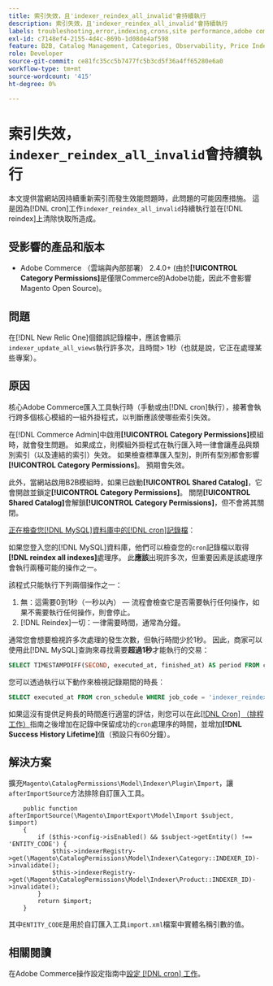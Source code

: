 ```yaml
---
title: 索引失效，且'indexer_reindex_all_invalid'會持續執行
description: 索引失效，且'indexer_reindex_all_invalid'會持續執行
labels: troubleshooting,error,indexing,crons,site performance,adobe commerce,magento,cron,indexer_reindex_all_invalid,SQL,MySQL,reindex
exl-id: c7148ef4-2155-4d4c-869b-1d08de4af598
feature: B2B, Catalog Management, Categories, Observability, Price Indexer
role: Developer
source-git-commit: ce81fc35cc5b7477fc5b3cd5f36a4ff65280e6a0
workflow-type: tm+mt
source-wordcount: '415'
ht-degree: 0%

---
```


# 索引失效，`indexer_reindex_all_invalid`會持續執行

本文提供當網站因持續重新索引而發生效能問題時，此問題的可能因應措施。 這是因為[!DNL cron]工作`indexer_reindex_all_invalid`持續執行並在[!DNL reindex]上清除快取所造成。

## 受影響的產品和版本

* Adobe Commerce （雲端與內部部署） 2.4.0+ (由於&#x200B;**[!UICONTROL Category Permissions]**&#x200B;是僅限Commerce的Adobe功能，因此不會影響Magento Open Source)。

## 問題

在[!DNL New Relic One]個錯誤記錄檔中，應該會顯示`indexer_update_all_views`執行許多次，且時間> 1秒（也就是說，它正在處理某些專案）。

## 原因

核心Adobe Commerce匯入工具執行時（手動或由[!DNL cron]執行），接著會執行跨多個核心模組的一組外掛程式，以判斷應該使哪些索引失效。

在[!DNL Commerce Admin]中啟用&#x200B;**[!UICONTROL Category Permissions]**&#x200B;模組時，就會發生問題。 如果成立，則模組外掛程式在執行匯入時一律會讓產品與類別索引（以及連結的索引）失效。 如果檢查標準匯入型別，則所有型別都會影響&#x200B;**[!UICONTROL Category Permissions]**。 預期會失效。

此外，當網站啟用B2B模組時，如果已啟動&#x200B;**[!UICONTROL Shared Catalog]**，它會開啟並鎖定&#x200B;**[!UICONTROL Category Permissions]**。 關閉&#x200B;**[!UICONTROL Shared Catalog]**&#x200B;會解鎖&#x200B;**[!UICONTROL Category Permissions]**，但不會將其關閉。

<u>正在檢查您[!DNL MySQL]資料庫中的[!DNL cron]記錄檔</u>：

如果您登入您的[!DNL MySQL]資料庫，他們可以檢查您的`cron`記錄檔以取得&#x200B;**[!DNL reindex all indexes]**&#x200B;處理序。
此&#x200B;**應該**&#x200B;出現許多次，但重要因素是該處理序會執行兩種可能的操作之一。

該程式只能執行下列兩個操作之一：

1. 無：這需要0到1秒（一秒以內） — 流程會檢查它是否需要執行任何操作，如果不需要執行任何操作，則會停止。
1. [!DNL Reindex]一切：一律需要時間，通常為分鐘。

通常您會想要檢視許多次處理的發生次數，但執行時間少於1秒。
因此，商家可以使用此[!DNL MySQL]查詢來尋找需要&#x200B;**超過1秒**&#x200B;才能執行的交易：

```sql
SELECT TIMESTAMPDIFF(SECOND, executed_at, finished_at) AS period FROM cron_schedule WHERE job_code = 'indexer_reindex_all_invalid' HAVING period > 1
```

您可以透過執行以下動作來檢視記錄期間的時長：

```sql
SELECT executed_at FROM cron_schedule WHERE job_code = 'indexer_reindex_all_invalid' AND executed_at IS NOT NULL ORDER BY executed_at ASC LIMIT 1;
```

如果這沒有提供足夠長的時間進行適當的評估，則您可以在此[[!DNL Cron]  （排程工作）](https://experienceleague.adobe.com/docs/commerce-admin/systems/tools/cron.html)指南之後增加在記錄中保留成功的`cron`處理序的時間，並增加&#x200B;**[!DNL Success History Lifetime]**&#x200B;值（預設只有60分鐘）。


## 解決方案

擴充`Magento\CatalogPermissions\Model\Indexer\Plugin\Import`，讓`afterImportSource`方法排除自訂匯入工具。

```
    public function afterImportSource(\Magento\ImportExport\Model\Import $subject, $import)
    {
        if ($this->config->isEnabled() && $subject->getEntity() !== 'ENTITY_CODE') {
            $this->indexerRegistry->get(\Magento\CatalogPermissions\Model\Indexer\Category::INDEXER_ID)->invalidate();
            $this->indexerRegistry->get(\Magento\CatalogPermissions\Model\Indexer\Product::INDEXER_ID)->invalidate();
        }
        return $import;
    }
```

其中`ENTITY_CODE`是用於自訂匯入工具`import.xml`檔案中實體名稱引數的值。

## 相關閱讀

在Adobe Commerce操作設定指南中[設定 [!DNL cron] 工作](https://experienceleague.adobe.com/docs/commerce-operations/configuration-guide/cli/configure-cron-jobs.html)。
